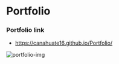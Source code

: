 # Portfolio
### Portfolio link
* https://canahuate16.github.io/Portfolio/

![portfolio-img](https://user-images.githubusercontent.com/15930792/101323451-b4583080-3836-11eb-972a-230b845413b8.PNG)


